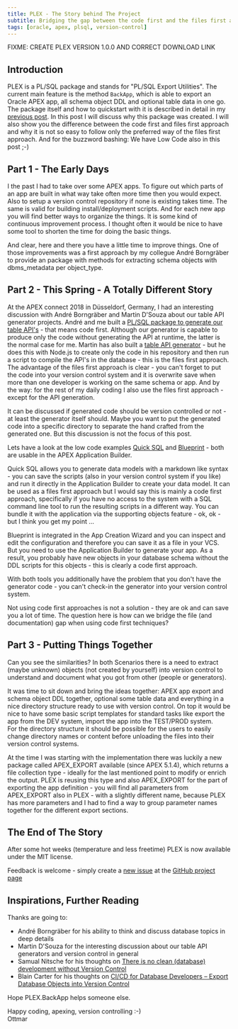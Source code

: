 ```yaml
---
title: PLEX - The Story behind The Project
subtitle: Bridging the gap between the code first and the files first approach
tags: [oracle, apex, plsql, version-control]
---
```


FIXME: CREATE PLEX VERSION 1.0.0 AND CORRECT DOWNLOAD LINK


Introduction
-------------

PLEX is a PL/SQL package and stands for "PL/SQL Export Utilities". The current main feature is the method `BackApp`, which is able to export an Oracle APEX app, all schema object DDL and optional table data in one go. The package itself and how to quickstart with it is described in detail in my [previous post][post_plex_project]. In this post I will discuss why this package was created. I will also show you the difference between the code first and files first approach and why it is not so easy to follow only the preferred way of the files first approach. And for the buzzword bashing: We have Low Code also in this post ;-)



Part 1 - The Early Days
------------------------

I the past I had to take over some APEX apps. To figure out which parts of an app are built in what way take often more time then you would expect. Also to setup a version control repository if none is existing takes time. The same is valid for building install/deployment scripts. And for each new app you will find better ways to organize the things. It is some kind of continuous improvement process. I thought often it would be nice to have some tool to shorten the time for doing the basic things.

And clear, here and there you have a little time to improve things. One of those improvements was a first approach by my collegue André Borngräber to provide an package with methods for extracting schema objects with dbms_metadata per object_type.



Part 2 - This Spring - A Totally Different Story
-------------------------------------------------

At the APEX connect 2018 in Düsseldorf, Germany, I had an interesting discussion with André Borngräber and Martin D'Souza about our table API generator projects. André and me built a [PL/SQL package to generate our table API's][om_tapigen] - that means code first. Although our generator is capable to produce only the code without generating the API at runtime, the latter is the normal case for me. Martin has also built a [table API generator][oos_tapi] - but he does this with Node.js to create only the code in his repository and then run a script to compile the API's in the database - this is the files first approach. The advantage of the files first approach is clear - you can't forget to put the code into your version control system and it is overwrite save when more than one developer is working on the same schema or app. And by the way: for the rest of my daily coding I also use the files first approach - except for the API generation.

It can be discussed if generated code should be version controlled or not - at least the generator itself should. Maybe you want to put the generated code into a specific directory to separate the hand crafted from the generated one. But this discussion is not the focus of this post.

Lets have a look at the low code examples [Quick SQL][quick_sql] and [Blueprint][blueprint] - both are usable in the APEX Application Builder. 

Quick SQL allows you to generate data models with a markdown like syntax - you can save the scripts (also in your version control system if you like) and run it directly in the Application Builder to create your data model. It can be used as a files first approach but I would say this is mainly a code first approach, specifically if you have no access to the system with a SQL command line tool to run the resulting scripts in a different way. You can bundle it with the application via the supporting objects feature - ok, ok - but I think you get my point ...

Blueprint is integrated in the App Creation Wizard and you can inspect and edit the configuration and therefore you can save it as a file in your VCS. But you need to use the Application Builder to generate your app. As a result, you probably have new objects in your database schema without the DDL scripts for this objects - this is clearly a code first approach.

With both tools you additionally have the problem that you don't have the generator code - you can't check-in the generator into your version control system.

Not using code first approaches is not a solution - they are ok and can save you a lot of time. The question here is how can we bridge the file (and documentation) gap when using code first techniques? 



Part 3 - Putting Things Together
---------------------------------

Can you see the similarities? In both Scenarios there is a need to extract (maybe unknown) objects (not created by yourself) into version control to understand and document what you got from other (people or generators).

It was time to sit down and bring the ideas together: APEX app export and schema object DDL together, optional some table data and everything in a nice directory structure ready to use with version control. On top it would be nice to have some basic script templates for standard tasks like export the app from the DEV system, import the app into the TEST/PROD system.<br>
For the directory structure it should be possible for the users to easily change directory names or content before unloading the files into their version control systems.

At the time I was starting with the implementation there was luckily a new package called APEX_EXPORT available (since APEX 5.1.4), which returns a file collection type - ideally for the last mentioned point to modify or enrich the output. PLEX is reusing this type and also APEX_EXPORT for the part of exporting the app definition - you will find all parameters from APEX_EXPORT also in PLEX - with a slightly different name, because PLEX has more parameters and I had to find a way to group parameter names together for the different export sections.



The End of The Story
---------------------

After some hot weeks (temperature and less freetime) PLEX is now available under the MIT license.

Feedback is welcome - simply create a [new issue][plex_issue] at the [GitHub project page][plex_project]



Inspirations, Further Reading
-----------------------------

Thanks are going to:

- André Borngräber for his ability to think and discuss database topics in deep details
- Martin D'Souza for the interesting discussion about our table API generators and version control in general
- Samual Nitsche for his thoughts on [There is no clean (database) development without Version Control][post-samuel]
- Blain Carter for his thoughts on [CI/CD for Database Developers – Export Database Objects into Version Control][post-blain]


Hope PLEX.BackApp helps someone else.

Happy coding, apexing, version controlling :-)<br>
Ottmar



[blueprint]: https://docs.oracle.com/database/apex-18.1/HTMDB/using-blueprints.htm
[om_tapigen]: https://github.com/OraMUC/table-api-generator
[oos_tapi]: https://github.com/OraOpenSource/oos-tapi
[plex_issue]: https://github.com/ogobrecht/plex/issues/new
[plex_project]: https://github.com/ogobrecht/plex
[post_plex_project]: FIXME
[post-blain]: https://learncodeshare.net/2018/07/16/ci-cd-for-database-developers-export-database-objects-into-version-control/
[post-samuel]: https://cleandatabase.wordpress.com/2017/09/22/there-is-no-clean-database-development-without-version-control/
[quick_sql]: https://apex.oracle.com/en/quick_sql/
